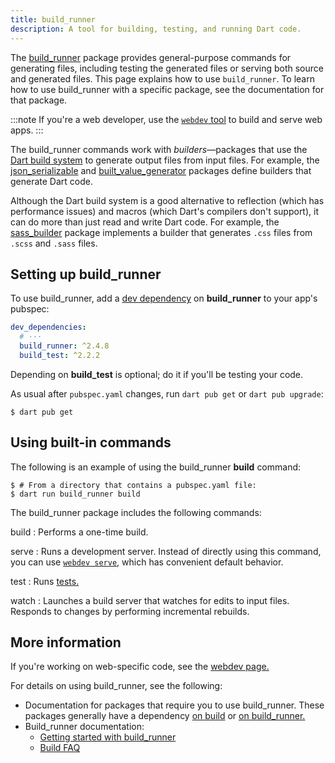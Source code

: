 ```yaml
---
title: build_runner
description: A tool for building, testing, and running Dart code.
---
```


The [build_runner][] package provides general-purpose commands for
generating files, including testing the generated files
or serving both source and generated files.
This page explains how to use `build_runner`.
To learn how to use build_runner with a specific package,
see the documentation for that package.

:::note
If you're a web developer, use the [`webdev` tool][webdev] to
build and serve web apps.
:::

The build_runner commands work with _builders_—packages
that use the [Dart build system][build]
to generate output files from input files.
For example, the [json_serializable][] and [built_value_generator][]
packages define builders that generate Dart code.

Although the Dart build system is a good alternative to
reflection (which has performance issues) and
macros (which Dart's compilers don't support),
it can do more than just read and write Dart code.
For example, the [sass_builder][] package implements a builder that
generates `.css` files from `.scss` and `.sass` files.


## Setting up build_runner

To use build_runner, add a [dev dependency][] on **build_runner**
to your app's pubspec:

<?code-excerpt "build_runner_usage/pubspec.yaml" from="dev_dependencies" to="build_test" replace="/args.*/# ···/g"?>
```yaml
dev_dependencies:
  # ···
  build_runner: ^2.4.8
  build_test: ^2.2.2
```

Depending on **build_test** is optional; do it if you'll be testing your code.

As usual after `pubspec.yaml` changes, run `dart pub get` or `dart pub upgrade`:

```console
$ dart pub get
```

## Using built-in commands

The following is an example of using the build_runner **build** command:

```console
$ # From a directory that contains a pubspec.yaml file:
$ dart run build_runner build
```

The build_runner package includes the following commands:

build
: Performs a one-time build.

serve
: Runs a development server.
  Instead of directly using this command,
  you can use [`webdev serve`,][webdev serve]
  which has convenient default behavior.

test
: Runs [tests.][tests]

watch
: Launches a build server that watches for edits to input files.
  Responds to changes by performing incremental rebuilds.


## More information

If you're working on web-specific code,
see the [webdev page.][webdev]

For details on using build_runner, see the following:

- Documentation for packages that require you to use build_runner.
  These packages generally have a dependency
  [on build][] or [on build_runner.][]
- Build_runner documentation:
  - [Getting started with build_runner][]
  - [Build FAQ][]

[build]: https://github.com/dart-lang/build
[Build FAQ]: https://github.com/dart-lang/build/blob/master/docs/faq.md
[build_runner]: {{site.pub-pkg}}/build_runner
[built_value_generator]: {{site.pub-pkg}}/built_value_generator
[dev dependency]: /tools/pub/dependencies#dev-dependencies
[Getting started with build_runner]: https://github.com/dart-lang/build/blob/master/docs/getting_started.md
[json_serializable]: {{site.pub-pkg}}/json_serializable
[on build]: {{site.pub-pkg}}?q=dependency%3Abuild
[on build_runner.]: {{site.pub-pkg}}?q=dependency%3Abuild_runner
[sass_builder]: {{site.pub-pkg}}/sass_builder
[tests]: /guides/testing
[webdev]: /tools/webdev
[webdev serve]: /tools/webdev#serve
